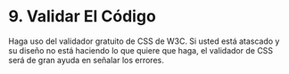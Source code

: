 # 9. Validar El Código

Haga uso del validador gratuito de CSS de W3C. Si usted está atascado y su diseño no está haciendo lo que quiere que haga, el validador de CSS será de gran ayuda en señalar los errores.
